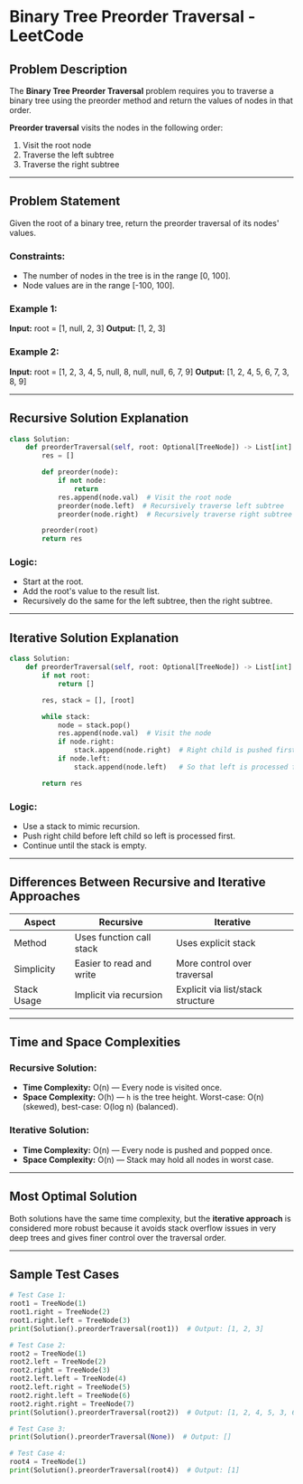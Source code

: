# Binary Tree Preorder Traversal - LeetCode

## Problem Description

The **Binary Tree Preorder Traversal** problem requires you to traverse a binary tree using the preorder method and return the values of nodes in that order.

**Preorder traversal** visits the nodes in the following order:

1. Visit the root node
2. Traverse the left subtree
3. Traverse the right subtree

---

## Problem Statement

Given the root of a binary tree, return the preorder traversal of its nodes' values.

### Constraints:

* The number of nodes in the tree is in the range \[0, 100].
* Node values are in the range \[-100, 100].

### Example 1:

**Input:** root = \[1, null, 2, 3]
**Output:** \[1, 2, 3]

### Example 2:

**Input:** root = \[1, 2, 3, 4, 5, null, 8, null, null, 6, 7, 9]
**Output:** \[1, 2, 4, 5, 6, 7, 3, 8, 9]

---

## Recursive Solution Explanation

```python
class Solution:
    def preorderTraversal(self, root: Optional[TreeNode]) -> List[int]:
        res = []

        def preorder(node):
            if not node:
                return
            res.append(node.val)  # Visit the root node
            preorder(node.left)  # Recursively traverse left subtree
            preorder(node.right)  # Recursively traverse right subtree

        preorder(root)
        return res
```

### Logic:

* Start at the root.
* Add the root's value to the result list.
* Recursively do the same for the left subtree, then the right subtree.

---

## Iterative Solution Explanation

```python
class Solution:
    def preorderTraversal(self, root: Optional[TreeNode]) -> List[int]:
        if not root:
            return []

        res, stack = [], [root]

        while stack:
            node = stack.pop()
            res.append(node.val)  # Visit the node
            if node.right:
                stack.append(node.right)  # Right child is pushed first
            if node.left:
                stack.append(node.left)   # So that left is processed first

        return res
```

### Logic:

* Use a stack to mimic recursion.
* Push right child before left child so left is processed first.
* Continue until the stack is empty.

---

## Differences Between Recursive and Iterative Approaches

| Aspect      | Recursive                | Iterative                         |
| ----------- | ------------------------ | --------------------------------- |
| Method      | Uses function call stack | Uses explicit stack               |
| Simplicity  | Easier to read and write | More control over traversal       |
| Stack Usage | Implicit via recursion   | Explicit via list/stack structure |

---

## Time and Space Complexities

### Recursive Solution:

* **Time Complexity:** O(n) — Every node is visited once.
* **Space Complexity:** O(h) — `h` is the tree height. Worst-case: O(n) (skewed), best-case: O(log n) (balanced).

### Iterative Solution:

* **Time Complexity:** O(n) — Every node is pushed and popped once.
* **Space Complexity:** O(n) — Stack may hold all nodes in worst case.

---

## Most Optimal Solution

Both solutions have the same time complexity, but the **iterative approach** is considered more robust because it avoids stack overflow issues in very deep trees and gives finer control over the traversal order.

---

## Sample Test Cases

```python
# Test Case 1:
root1 = TreeNode(1)
root1.right = TreeNode(2)
root1.right.left = TreeNode(3)
print(Solution().preorderTraversal(root1))  # Output: [1, 2, 3]

# Test Case 2:
root2 = TreeNode(1)
root2.left = TreeNode(2)
root2.right = TreeNode(3)
root2.left.left = TreeNode(4)
root2.left.right = TreeNode(5)
root2.right.left = TreeNode(6)
root2.right.right = TreeNode(7)
print(Solution().preorderTraversal(root2))  # Output: [1, 2, 4, 5, 3, 6, 7]

# Test Case 3:
print(Solution().preorderTraversal(None))  # Output: []

# Test Case 4:
root4 = TreeNode(1)
print(Solution().preorderTraversal(root4))  # Output: [1]
```
